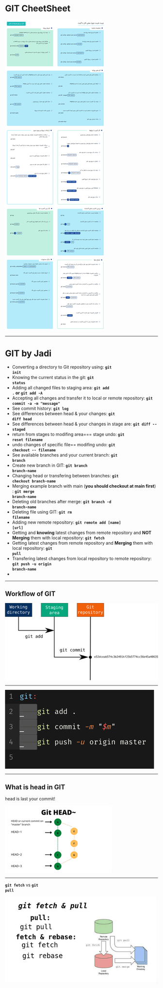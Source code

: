 # GIT CheetSheet

<img src='./images/00_GITSheet.png' 
style="float: center; margin-right: 20px;"/>

***
# GIT by Jadi

- Converting a directory to Git repository using: **<code>git init</code>**
- Knowing the current status in the git: **<code>git status</code>**
- Adding all changed files to staging area: **<code>git add .</code> or <code>git add -A</code>**
- Accepting all changes and transfer it to local or remote repository: **<code>git commit -a -m "message"</code>**
- See commit history: **<code>git log</code>**
- See differences between head & your changes: **<code>git diff head</code>**
- See differences between head & your changes in stage are: **<code>git diff --staged</code>**
- return from stages to modifing area=== stage undo: **<code>git reset filename</code>**
- undo changes of specific file== modifing undo: **<code>git checkout -- filename</code>**
- See available branches and your current branch: **<code>git branch</code>**
- Create new branch in GIT: **<code>git branch branch-name</code>**
- Changing head or transfering between branches: **<code>git checkout branch-name</code>**
- Merging  example branch with main (**you should checkout at main first**) : **<code>git merge branch-name</code>**
- Deleting old branches after merge: **<code>git branch -d branch-name</code>**
- Deleting file using GIT: **<code>git rm filename</code>**
- Adding new remote repository: **<code>git remote add [name] [url]</code>**
- Getting and **knowing** latest changes from remote repository and **NOT Merging** them with local repository: **<code>git fetch</code>**
- Getting latest changes from remote repository and **Merging** them with local repository: **<code>git pull</code>**
- Transfering latest changes from local repository to remote repository: **<code>git push -u origin branch-name</code>**
- 

***
## **Workflow of GIT**

<img src='./images/git-add-commit.png' 
style="float: center; margin-right: 20px;"/>

***
<img src='./images/git flow.png' 
style="float: center; margin-right: 20px;"/>

***
## **What is head in GIT**

head is last your commit!

<img src='./images/git head.png' 
style="float: center; margin-right: 20px;"/>
***

**<code>git fetch</code>** vs **<code>git pull</code>**

<img src='./images/fetch vs pull.jpg' 
style="float: center; margin-right: 20px;"/>